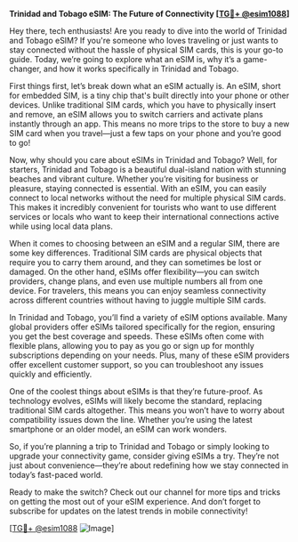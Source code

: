**Trinidad and Tobago eSIM: The Future of Connectivity [[TG💪+ @esim1088](https://t.me/s/esim1088)]**

Hey there, tech enthusiasts! Are you ready to dive into the world of Trinidad and Tobago eSIM? If you're someone who loves traveling or just wants to stay connected without the hassle of physical SIM cards, this is your go-to guide. Today, we’re going to explore what an eSIM is, why it’s a game-changer, and how it works specifically in Trinidad and Tobago.

First things first, let’s break down what an eSIM actually is. An eSIM, short for embedded SIM, is a tiny chip that's built directly into your phone or other devices. Unlike traditional SIM cards, which you have to physically insert and remove, an eSIM allows you to switch carriers and activate plans instantly through an app. This means no more trips to the store to buy a new SIM card when you travel—just a few taps on your phone and you’re good to go!

Now, why should you care about eSIMs in Trinidad and Tobago? Well, for starters, Trinidad and Tobago is a beautiful dual-island nation with stunning beaches and vibrant culture. Whether you’re visiting for business or pleasure, staying connected is essential. With an eSIM, you can easily connect to local networks without the need for multiple physical SIM cards. This makes it incredibly convenient for tourists who want to use different services or locals who want to keep their international connections active while using local data plans.

When it comes to choosing between an eSIM and a regular SIM, there are some key differences. Traditional SIM cards are physical objects that require you to carry them around, and they can sometimes be lost or damaged. On the other hand, eSIMs offer flexibility—you can switch providers, change plans, and even use multiple numbers all from one device. For travelers, this means you can enjoy seamless connectivity across different countries without having to juggle multiple SIM cards.

In Trinidad and Tobago, you’ll find a variety of eSIM options available. Many global providers offer eSIMs tailored specifically for the region, ensuring you get the best coverage and speeds. These eSIMs often come with flexible plans, allowing you to pay as you go or sign up for monthly subscriptions depending on your needs. Plus, many of these eSIM providers offer excellent customer support, so you can troubleshoot any issues quickly and efficiently.

One of the coolest things about eSIMs is that they’re future-proof. As technology evolves, eSIMs will likely become the standard, replacing traditional SIM cards altogether. This means you won’t have to worry about compatibility issues down the line. Whether you’re using the latest smartphone or an older model, an eSIM can work wonders.

So, if you’re planning a trip to Trinidad and Tobago or simply looking to upgrade your connectivity game, consider giving eSIMs a try. They’re not just about convenience—they’re about redefining how we stay connected in today’s fast-paced world. 

Ready to make the switch? Check out our channel for more tips and tricks on getting the most out of your eSIM experience. And don’t forget to subscribe for updates on the latest trends in mobile connectivity!

[[TG💪+ @esim1088](https://t.me/s/esim1088) ![Image](https://i.postimg.cc/Y0z9fWf4/image.png)]